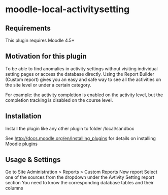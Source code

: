 moodle-local-activitysetting
============================

Requirements
------------

This plugin requires Moodle 4.5+

Motivation for this plugin
--------------------------

To be able to find anomalies in activity settings without visiting individual setting pages or access the database directly.
Using the Report Builder (Custom report) gives you an easy and safe way to see
all the activities on the site level or under a certain category.

For example: the activity completion is enabled on the activity level, but the completion tracking is disabled on the course level.

Installation
------------

Install the plugin like any other plugin to folder
/local/sandbox

See http://docs.moodle.org/en/Installing_plugins for details on installing Moodle plugins


Usage & Settings
----------------

Go to Site Administration > Reports > Custom Reports
New report
Select one of the sources from the dropdown under the Avtivity Setting report section
You need to know the corresponding database tables and their columns